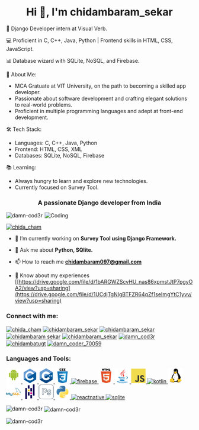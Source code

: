 
<h1 align="center">Hi 👋, I'm chidambaram_sekar</h1>
🚀 Django Developer intern at Visual Verb.

💻 Proficient in C, C++, Java, Python | Frontend skills in HTML, CSS, JavaScript. 

📊 Database wizard with SQLite, NoSQL, and Firebase.


🌟 About Me:
- MCA Gratuate at VIT University, on the path to becoming a skilled app developer.
- Passionate about software development and crafting elegant solutions to real-world problems.
- Proficient in multiple programming languages and adept at front-end development.

🛠️ Tech Stack:
- Languages: C, C++, Java, Python
- Frontend: HTML, CSS, XML
- Databases: SQLite, NoSQL, Firebase

📚 Learning:
- Always hungry to learn and explore new technologies.
- Currently focused on Survey Tool.
<h3 align="center">A passionate Django developer from India</h3>
<img align="right" alt="Coding" width="400" src="https://cdn.dribbble.com/users/1162077/screenshots/3848914/programmer.gif">
<p align="left"> <img src="https://komarev.com/ghpvc/?username=damn-cod3r&label=Profile%20views&color=0e75b6&style=flat" alt="damn-cod3r" /> </p>

<p align="left"> <a href="https://twitter.com/chida_cham" target="blank"><img src="https://img.shields.io/twitter/follow/chida_cham?logo=twitter&style=for-the-badge" alt="chida_cham" /></a> </p>

- 🔭 I’m currently working on **Survey Tool using Django Framework.**

- 💬 Ask me about **Python, SQlite.**

- 📫 How to reach me **chidambaram097@gmail.com**

- 📄 Know about my experiences [[https://drive.google.com/file/d/1bARGWZScvHU_nas86xpmstJtP7pgyOA2/view?usp=sharing](https://drive.google.com/file/d/1UCdjTgNIgBTFZR64qZf1seImgYtC1yvv/view?usp=sharing)

<h3 align="left">Connect with me:</h3>
<p align="left">
<a href="https://twitter.com/chida_cham" target="blank"><img align="center" src="https://raw.githubusercontent.com/rahuldkjain/github-profile-readme-generator/master/src/images/icons/Social/twitter.svg" alt="chida_cham" height="30" width="40" /></a>
<a href="https://linkedin.com/in/chidambaram_sekar" target="blank"><img align="center" src="https://raw.githubusercontent.com/rahuldkjain/github-profile-readme-generator/master/src/images/icons/Social/linked-in-alt.svg" alt="chidambaram_sekar" height="30" width="40" /></a>
<a href="https://stackoverflow.com/users/chidambaram_sekar" target="blank"><img align="center" src="https://raw.githubusercontent.com/rahuldkjain/github-profile-readme-generator/master/src/images/icons/Social/stack-overflow.svg" alt="chidambaram_sekar" height="30" width="40" /></a>
<a href="https://kaggle.com/chidambaram sekar" target="blank"><img align="center" src="https://raw.githubusercontent.com/rahuldkjain/github-profile-readme-generator/master/src/images/icons/Social/kaggle.svg" alt="chidambaram sekar" height="30" width="40" /></a>
<a href="https://instagram.com/chidambaram_sekar" target="blank"><img align="center" src="https://raw.githubusercontent.com/rahuldkjain/github-profile-readme-generator/master/src/images/icons/Social/instagram.svg" alt="chidambaram_sekar" height="30" width="40" /></a>
<a href="https://www.leetcode.com/damn_cod3r" target="blank"><img align="center" src="https://raw.githubusercontent.com/rahuldkjain/github-profile-readme-generator/master/src/images/icons/Social/leet-code.svg" alt="damn_cod3r" height="30" width="40" /></a>
<a href="https://auth.geeksforgeeks.org/user/chidambatugt" target="blank"><img align="center" src="https://raw.githubusercontent.com/rahuldkjain/github-profile-readme-generator/master/src/images/icons/Social/geeks-for-geeks.svg" alt="chidambatugt" height="30" width="40" /></a>
<a href="https://discord.gg/damn_coder_70059" target="blank"><img align="center" src="https://raw.githubusercontent.com/rahuldkjain/github-profile-readme-generator/master/src/images/icons/Social/discord.svg" alt="damn_coder_70059" height="30" width="40" /></a>
</p>

<h3 align="left">Languages and Tools:</h3>
<p align="left"> <a href="https://developer.android.com" target="_blank" rel="noreferrer"> <img src="https://raw.githubusercontent.com/devicons/devicon/master/icons/android/android-original-wordmark.svg" alt="android" width="40" height="40"/> </a> <a href="https://www.cprogramming.com/" target="_blank" rel="noreferrer"> <img src="https://raw.githubusercontent.com/devicons/devicon/master/icons/c/c-original.svg" alt="c" width="40" height="40"/> </a> <a href="https://www.w3schools.com/cpp/" target="_blank" rel="noreferrer"> <img src="https://raw.githubusercontent.com/devicons/devicon/master/icons/cplusplus/cplusplus-original.svg" alt="cplusplus" width="40" height="40"/> </a> <a href="https://www.w3schools.com/css/" target="_blank" rel="noreferrer"> <img src="https://raw.githubusercontent.com/devicons/devicon/master/icons/css3/css3-original-wordmark.svg" alt="css3" width="40" height="40"/> </a>  <a href="https://firebase.google.com/" target="_blank" rel="noreferrer"> <img src="https://www.vectorlogo.zone/logos/firebase/firebase-icon.svg" alt="firebase" width="40" height="40"/> </a> <a href="https://www.w3.org/html/" target="_blank" rel="noreferrer"> <img src="https://raw.githubusercontent.com/devicons/devicon/master/icons/html5/html5-original-wordmark.svg" alt="html5" width="40" height="40"/> </a> <a href="https://www.java.com" target="_blank" rel="noreferrer"> <img src="https://raw.githubusercontent.com/devicons/devicon/master/icons/java/java-original.svg" alt="java" width="40" height="40"/> </a> <a href="https://developer.mozilla.org/en-US/docs/Web/JavaScript" target="_blank" rel="noreferrer"> <img src="https://raw.githubusercontent.com/devicons/devicon/master/icons/javascript/javascript-original.svg" alt="javascript" width="40" height="40"/> </a> <a href="https://kotlinlang.org" target="_blank" rel="noreferrer"> <img src="https://www.vectorlogo.zone/logos/kotlinlang/kotlinlang-icon.svg" alt="kotlin" width="40" height="40"/> </a> <a href="https://www.linux.org/" target="_blank" rel="noreferrer"> <img src="https://raw.githubusercontent.com/devicons/devicon/master/icons/linux/linux-original.svg" alt="linux" width="40" height="40"/> </a> <a href="https://www.mysql.com/" target="_blank" rel="noreferrer"> <img src="https://raw.githubusercontent.com/devicons/devicon/master/icons/mysql/mysql-original-wordmark.svg" alt="mysql" width="40" height="40"/> </a> <a href="https://pandas.pydata.org/" target="_blank" rel="noreferrer"> <img src="https://raw.githubusercontent.com/devicons/devicon/2ae2a900d2f041da66e950e4d48052658d850630/icons/pandas/pandas-original.svg" alt="pandas" width="40" height="40"/> </a> <a href="https://www.photoshop.com/en" target="_blank" rel="noreferrer"> <img src="https://raw.githubusercontent.com/devicons/devicon/master/icons/photoshop/photoshop-line.svg" alt="photoshop" width="40" height="40"/> </a> <a href="https://www.python.org" target="_blank" rel="noreferrer"> <img src="https://raw.githubusercontent.com/devicons/devicon/master/icons/python/python-original.svg" alt="python" width="40" height="40"/> </a> <a href="https://reactnative.dev/" target="_blank" rel="noreferrer"> <img src="https://reactnative.dev/img/header_logo.svg" alt="reactnative" width="40" height="40"/> </a> <a href="https://www.sqlite.org/" target="_blank" rel="noreferrer"> <img src="https://www.vectorlogo.zone/logos/sqlite/sqlite-icon.svg" alt="sqlite" width="40" height="40"/> </a> </p>

<p><img align="left" src="https://github-readme-stats.vercel.app/api/top-langs?username=damn-cod3r&show_icons=true&locale=en&layout=compact" alt="damn-cod3r" /></p>

<p>&nbsp;<img align="center" src="https://github-readme-stats.vercel.app/api?username=damn-cod3r&show_icons=true&locale=en" alt="damn-cod3r" /></p>

<p><img align="center" src="https://github-readme-streak-stats.herokuapp.com/?user=damn-cod3r&" alt="damn-cod3r" /></p>
